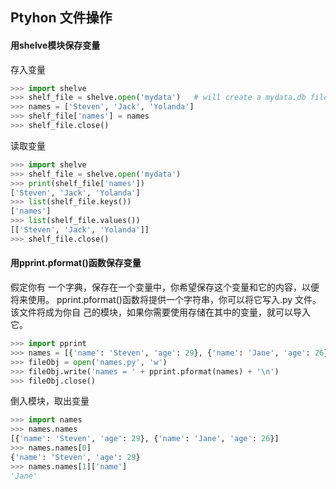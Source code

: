 ## Ptyhon 文件操作

#### 用shelve模块保存变量

存入变量

```python
>>> import shelve
>>> shelf_file = shelve.open('mydata')   # will create a mydata.db file on macOS
>>> names = ['Steven', 'Jack', 'Yolanda']
>>> shelf_file['names'] = names
>>> shelf_file.close()
```

读取变量

```python
>>> import shelve
>>> shelf_file = shelve.open('mydata')
>>> print(shelf_file['names'])
['Steven', 'Jack', 'Yolanda']
>>> list(shelf_file.keys())
['names']
>>> list(shelf_file.values())
[['Steven', 'Jack', 'Yolanda']]
>>> shelf_file.close()
```



#### 用pprint.pformat()函数保存变量

假定你有 一个字典，保存在一个变量中，你希望保存这个变量和它的内容，以便将来使用。 pprint.pformat()函数将提供一个字符串，你可以将它写入.py 文件。该文件将成为你自 己的模块，如果你需要使用存储在其中的变量，就可以导入它。

```python
>>> import pprint
>>> names = [{'name': 'Steven', 'age': 29}, {'name': 'Jane', 'age': 26}]
>>> fileObj = open('names.py', 'w')
>>> fileObj.write('names = ' + pprint.pformat(names) + '\n')
>>> fileObj.close()
```

倒入模块，取出变量

```python
>>> import names
>>> names.names
[{'name': 'Steven', 'age': 29}, {'name': 'Jane', 'age': 26}]
>>> names.names[0]
{'name': 'Steven', 'age': 29}
>>> names.names[1]['name']
'Jane'
```

